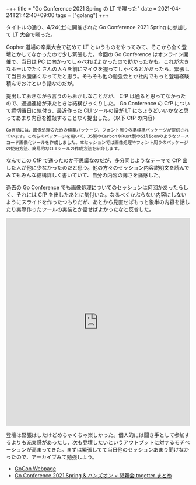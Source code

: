 +++
title = "Go Conference 2021 Spring の LT で喋った"
date = 2021-04-24T21:42:40+09:00
tags = ["golang"]
+++

タイトルの通り、4/24(土)に開催された Go Conference 2021 Spring に参加して LT 大会で喋った。

Gopher 道場の卒業大会で初めて LT というものをやってみて、そこから全く登壇とかしてなかったので少し緊張した。今回の Go Conference はオンライン開催で、当日は PC に向かってしゃべればよかったので助かったかも。これが大きなホールでたくさんの人々を前にマイクを握ってしゃべるとかだったら、緊張して当日お腹痛くなってたと思う。そもそも他の勉強会とか社内でもっと登壇経験積んでおけという話なのだが。

提出しておきながら言うのもおかしなことだが、 CfP は通ると思ってなかったので、通過連絡が来たときは結構びっくりした。 Go Conference の CfP について締切当日に気付き、最近作った CLI ツールの話が LT にちょうどいいかなと思ってあまり内容を推敲することなく提出した。（以下 CfP の内容）

```
Go言語には、画像処理のための標準パッケージ、フォント周りの準標準パッケージが提供されています。これらのパッケージを用いて、JS製のCarbonやRust製のSiliconのようなソースコード画像化ツールを作成しました。本セッションでは画像処理やフォント周りのパッケージの使用方法、簡易的なCLIツールの作成方法を紹介します。
```

なんでこの CfP で通ったのか不思議なのだが、多分同じようなテーマで CfP 出した人が他に少なかったのだと思う。他の方々のセッション内容説明文を読んでみてもみんな結構詳しく書いていて、自分の内容の薄さを痛感した。

過去の Go Conference でも画像処理についてのセッションは何回かあったらしく、それには CfP を出したあとに気付いた。なるべくかぶらない内容にしないようにスライドを作ったつもりだが、あとから見直せばもっと後半の内容を話したり実際作ったツールの実装とか話せばよかったなと反省した。

<iframe src="https://docs.google.com/presentation/d/e/2PACX-1vRcCM0PB1Zvy6TUbaH4dZkXVpiR6nEgDCNrQ4w_bZ32dVarv4gaJDJAara4Rn0hUQsHpeg89DWgOsBn/embed?start=false&loop=false&delayms=3000" frameborder="0" width="960" height="569" allowfullscreen="true" mozallowfullscreen="true" webkitallowfullscreen="true" style="width:100%"></iframe>

登壇は緊張はしたけどめちゃくちゃ楽しかった。個人的には聞き手として参加するよりも充実感があったし、次も登壇したいというアウトプットに対するモチベーションが高まってきた。まずは緊張してて当日他のセッションあまり聞けなかったので、アーカイブみて勉強しよう。

- [GoCon Webpage](https://gocon.jp/)
- [Go Conference 2021 Spring & ハンズオン × 懇親会 togetter まとめ](https://togetter.com/li/1703869)
